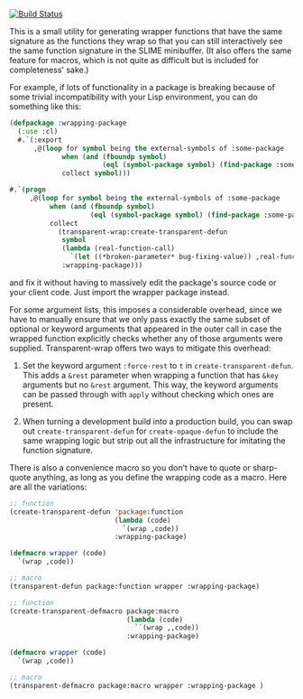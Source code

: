 [![Build Status](https://travis-ci.org/DalekBaldwin/transparent-wrap.svg?branch=master)](https://travis-ci.org/DalekBaldwin/transparent-wrap)

This is a small utility for generating wrapper functions that have the same signature as the functions they wrap so that you can still interactively see the same function signature in the SLIME minibuffer. (It also offers the same feature for macros, which is not quite as difficult but is included for completeness' sake.)

For example, if lots of functionality in a package is breaking because of some trivial incompatibility with your Lisp environment, you can do something like this:

```lisp
(defpackage :wrapping-package
  (:use :cl)
  #.`(:export
      ,@(loop for symbol being the external-symbols of :some-package
             when (and (fboundp symbol)
                       (eql (symbol-package symbol) (find-package :some-package)))
             collect symbol)))

#.`(progn
     ,@(loop for symbol being the external-symbols of :some-package
          when (and (fboundp symbol)
                    (eql (symbol-package symbol) (find-package :some-package)))
          collect
            (transparent-wrap:create-transparent-defun
             symbol
             (lambda (real-function-call)
               `(let ((*broken-parameter* bug-fixing-value)) ,real-function-call))
             :wrapping-package)))
```

and fix it without having to massively edit the package's source code or your client code. Just import the wrapper package instead.

For some argument lists, this imposes a considerable overhead, since we have to manually ensure that we only pass exactly the same subset of optional or keyword arguments that appeared in the outer call in case the wrapped function explicitly checks whether any of those arguments were supplied. Transparent-wrap offers two ways to mitigate this overhead:

1. Set the keyword argument `:force-rest` to `t` in `create-transparent-defun`. This adds a `&rest` parameter when wrapping a function that has `&key` arguments but no `&rest` argument. This way, the keyword arguments can be passed through with `apply` without checking which ones are present.

2. When turning a development build into a production build, you can swap out `create-transparent-defun` for `create-opaque-defun` to include the same wrapping logic but strip out all the infrastructure for imitating the function signature.


There is also a convenience macro so you don't have to quote or sharp-quote anything, as long as you define the wrapping code as a macro. Here are all the variations:

```lisp
;; function
(create-transparent-defun 'package:function
                          (lambda (code)
                            `(wrap ,code))
                          :wrapping-package)
```

```lisp
(defmacro wrapper (code)
  `(wrap ,code))

;; macro
(transparent-defun package:function wrapper :wrapping-package)
```

```lisp
;; function
(create-transparent-defmacro package:macro
                             (lambda (code)
                               ``(wrap ,,code))
                             :wrapping-package)
```

```lisp
(defmacro wrapper (code)
  `(wrap ,code))

;; macro
(transparent-defmacro package:macro wrapper :wrapping-package )
```
